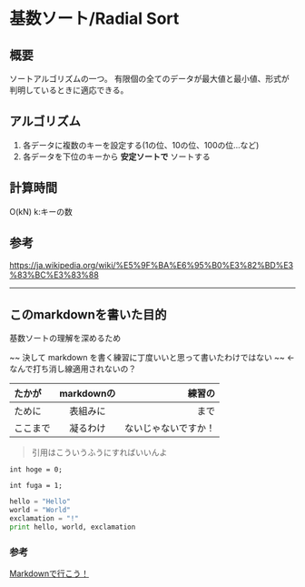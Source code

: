 # 基数ソート/Radial Sort
## 概要
ソートアルゴリズムの一つ。
有限個の全てのデータが最大値と最小値、形式が判明しているときに適応できる。

## アルゴリズム
1. 各データに複数のキーを設定する(1の位、10の位、100の位…など)
2. 各データを下位のキーから **安定ソートで** ソートする

## 計算時間
O(kN)
k:キーの数

## 参考
<https://ja.wikipedia.org/wiki/%E5%9F%BA%E6%95%B0%E3%82%BD%E3%83%BC%E3%83%88>

---
## このmarkdownを書いた目的
基数ソートの理解を深めるため

~~ 決して markdown を書く練習に丁度いいと思って書いたわけではない ~~ ←なんで打ち消し線適用されないの？

| たかが | markdownの | 練習の |
|:---|:---:|---:|
| ために | 表組みに | まで |
| ここまで | 凝るわけ | ないじゃないですか！ |

> 引用はこういうふうにすればいいんよ

` int hoge = 0; `

` int fuga = 1; `

```python
hello = "Hello"
world = "World"
exclamation = "!"
print hello, world, exclamation
```
### 参考
[Markdownで行こう！](https://gist.github.com/wate/7072365)
